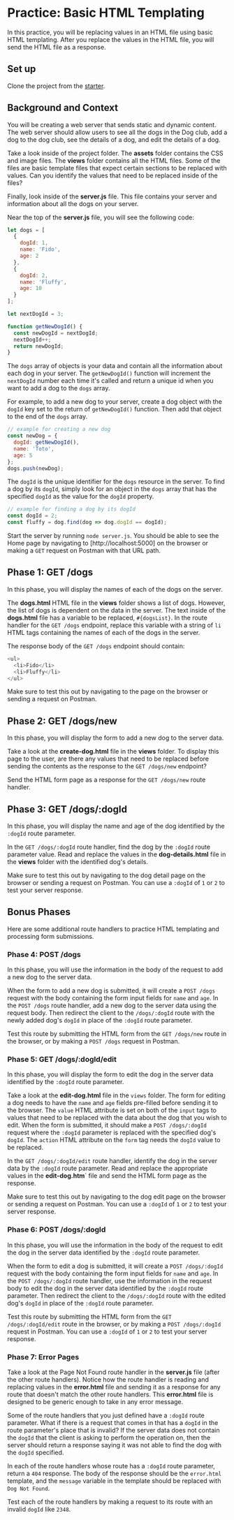 # Practice: Basic HTML Templating

In this practice, you will be replacing values in an HTML file using basic
HTML templating. After you replace the values in the HTML file, you will
send the HTML file as a response.

## Set up

Clone the project from the [starter].

## Background and Context

You will be creating a web server that sends static and dynamic content. The
web server should allow users to see all the dogs in the Dog club, add a dog
to the dog club, see the details of a dog, and edit the details of a dog.

Take a look inside of the project folder. The **assets** folder contains the
CSS and image files. The **views** folder contains all the HTML files. Some of
the files are basic template files that expect certain sections to be replaced
with values. Can you identify the values that need to be replaced inside of the
files?

Finally, look inside of the **server.js** file. This file contains your server
and information about all the dogs on your server.

Near the top of the **server.js** file, you will see the following code:

```js
let dogs = [
  {
    dogId: 1,
    name: 'Fido',
    age: 2
  },
  {
    dogId: 2,
    name: 'Fluffy',
    age: 10
  }
];

let nextDogId = 3;

function getNewDogId() {
  const newDogId = nextDogId;
  nextDogId++;
  return newDogId;
}
```

The `dogs` array of objects is your data and contain all the information about
each dog in your server. The `getNewDogId()` function will increment the
`nextDogId` number each time it's called and return a unique id when you want
to add a dog to the `dogs` array.

For example, to add a new dog to your server, create a dog object with the
`dogId` key set to the return of `getNewDogId()` function. Then add that object
to the end of the `dogs` array.

```js
// example for creating a new dog
const newDog = {
  dogId: getNewDogId(),
  name: 'Toto',
  age: 5
};
dogs.push(newDog);
```

The `dogId` is the unique identifier for the `dogs` resource in the server. To
find a dog by its `dogId`, simply look for an object in the `dogs` array that
has the specified `dogId` as the value for the `dogId` property.

```js
// example for finding a dog by its dogId
const dogId = 2;
const fluffy = dog.find(dog => dog.dogId == dogId);
```

Start the server by running `node server.js`. You should be able to see the
Home page by navigating to [http://localhost:5000] on the browser or making a
`GET` request on Postman with that URL path.

## Phase 1: GET /dogs

In this phase, you will display the names of each of the dogs on the server.

The **dogs.html** HTML file in the **views** folder shows a list of dogs.
However, the list of dogs is dependent on the data in the server. The text
inside of the **dogs.html** file has a variable to be replaced, `#{dogsList}`.
In the route handler for the `GET /dogs` endpoint, replace this variable with a
string of `li` HTML tags containing the names of each of the dogs in the server.

The response body of the `GET /dogs` endpoint should contain:

```js
<ul>
  <li>Fido</li>
  <li>Fluffy</li>
</ul>
```

Make sure to test this out by navigating to the page on the browser or sending
a request on Postman.

## Phase 2: GET /dogs/new

In this phase, you will display the form to add a new dog to the server data.

Take a look at the **create-dog.html** file in the **views** folder. To display
this page to the user, are there any values that need to be replaced before
sending the contents as the response to the `GET /dogs/new` endpoint?

Send the HTML form page as a response for the `GET /dogs/new` route handler.

## Phase 3: GET /dogs/:dogId

In this phase, you will display the name and age of the dog identified by the
`:dogId` route parameter.

In the `GET /dogs/:dogId` route handler, find the dog by the `:dogId` route
parameter value. Read and replace the values in the **dog-details.html** file in
the **views** folder with the identified dog's details.

Make sure to test this out by navigating to the dog detail page on the browser
or sending a request on Postman. You can use a `:dogId` of `1` or `2` to test
your server response.

## Bonus Phases

Here are some additional route handlers to practice HTML templating and
processing form submissions.

### Phase 4: POST /dogs

In this phase, you will use the information in the body of the request to
add a new dog to the server data.

When the form to add a new dog is submitted, it will create a `POST /dogs`
request with the body containing the form input fields for `name` and `age`. In
the `POST /dogs` route handler, add a new dog to the server data using the
request body. Then redirect the client to the `/dogs/:dogId` route with the
newly added dog's `dogId` in place of the `:dogId` route parameter.

Test this route by submitting the HTML form from the `GET /dogs/new` route in
the browser, or by making a `POST /dogs` request in Postman.

### Phase 5: GET /dogs/:dogId/edit

In this phase, you will display the form to edit the dog in the server data
identified by the `:dogId` route parameter.

Take a look at the **edit-dog.html** file in the `views` folder. The form for
editing a dog needs to have the `name` and `age` fields pre-filled before
sending it to the browser. The `value` HTML attribute is set on both of the
`input` tags to values that need to be replaced with the data about the dog
that you wish to edit. When the form is submitted, it should make a
`POST /dogs/:dogId` request where the `:dogId` parameter is replaced with the
specified dog's `dogId`. The `action` HTML attribute on the `form` tag needs
the `dogId` value to be replaced.

In the `GET /dogs/:dogId/edit` route handler, identify the dog in the server
data by the `:dogId` route parameter. Read and replace the appropriate values
in the **edit-dog.htm**` file and send the HTML form page as the response.

Make sure to test this out by navigating to the dog edit page on the browser
or sending a request on Postman. You can use a `:dogId` of `1` or `2` to test
your server response.

### Phase 6: POST /dogs/:dogId

In this phase, you will use the information in the body of the request to
edit the dog in the server data identified by the `:dogId` route parameter.

When the form to edit a dog is submitted, it will create a `POST /dogs/:dogId`
request with the body containing the form input fields for `name` and `age`. In
the `POST /dogs/:dogId` route handler, use the information in the request body
to edit the dog in the server data identified by the `:dogId` route parameter.
Then redirect the client to the `/dogs/:dogId` route with the edited dog's
`dogId` in place of the `:dogId` route parameter.

Test this route by submitting the HTML form from the `GET /dogs/:dogId/edit`
route in the browser, or by making a `POST /dogs/:dogId` request in Postman.
You can use a `:dogId` of `1` or `2` to test your server response.

### Phase 7: Error Pages

Take a look at the Page Not Found route handler in the **server.js** file (after
the other route handlers). Notice how the route handler is reading and replacing
values in the **error.html** file and sending it as a response for any route
that doesn't match the other route handlers. This **error.html** file is
designed to be generic enough to take in any error message.

Some of the route handlers that you just defined have a `:dogId` route
parameter. What if there is a request that comes in that has a `dogId` in the
route parameter's place that is invalid? If the server data does not contain
the `dogId` that the client is asking to perform the operation on, then the
server should return a response saying it was not able to find the dog with the
`dogId` specified.

In each of the route handlers whose route has a `:dogId` route parameter, return
a `404` response. The body of the response should be the `error.html` template,
and the `message` variable in the template should be replaced with
`Dog Not Found`.

Test each of the route handlers by making a request to its route with an invalid
`dogId` like `2348`.

[starter]: https://github.com/appacademy/practice-for-week-08-html-templating
